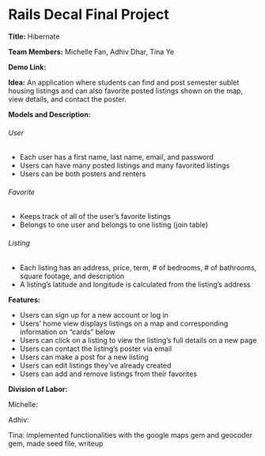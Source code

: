 # Rails Decal Final Project

**Title:** Hibernate

**Team Members:** Michelle Fan, Adhiv Dhar, Tina Ye

**Demo Link:**

**Idea:** An application where students can find and post semester sublet housing listings and can also favorite posted listings shown on the map, view details, and contact the poster.  
  
  
**Models and Description:**
###### User
* Each user has a first name, last name, email, and password
* Users can have many posted listings and many favorited listings
* Users can be both posters and renters

###### Favorite
* Keeps track of all of the user’s favorite listings
* Belongs to one user and belongs to one listing (join table)

###### Listing
* Each listing has an address, price, term, # of bedrooms, # of bathrooms, square footage, and description
* A listing’s latitude and longitude is calculated from the listing’s address  
  
  
**Features:**
* Users can sign up for a new account or log in
* Users’ home view displays listings on a map and corresponding information on “cards” below
* Users can click on a listing to view the listing’s full details on a new page
* Users can contact the listing’s poster via email
* Users can make a post for a new listing
* Users can edit listings they've already created
* Users can add and remove listings from their favorites
  
  
**Division of Labor:**

Michelle:

Adhiv: 

Tina: implemented functionalities with the google maps gem and geocoder gem, made seed file, writeup
